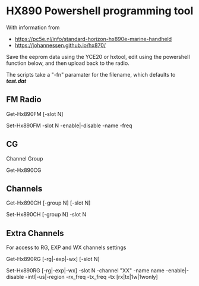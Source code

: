 # HX890 Powershell programming tool


With information from 
- https://pc5e.nl/info/standard-horizon-hx890e-marine-handheld
- https://johannessen.github.io/hx870/

Save the eeprom data using the YCE20 or hxtool, edit using the powershell function below, and then upload back to the radio.

The scripts take a "-fn" paramater for the filename, which defaults to ***test.dat***

## FM Radio
Get-Hx890FM \[-slot N]

Set-Hx890FM -slot N -enable|-disable -name <name> -freq <frequance>

## CG
Channel Group

Get-Hx890CG

## Channels
Get-Hx890CH \[-group N] \[-slot N]

Set-Hx890CH \[-group N] -slot N

## Extra Channels
For access to RG, EXP and WX channels settings

Get-Hx890RG \[-rg|-exp|-wx] \[-slot N]

Set-Hx890RG \[-rg|-exp|-wx] -slot N -channel "XX" -name name -enable|-disable -intl|-us|-region -rx_freq <freq> -tx_freq <freq> -tx \[rx|tx|1w|1wonly]



